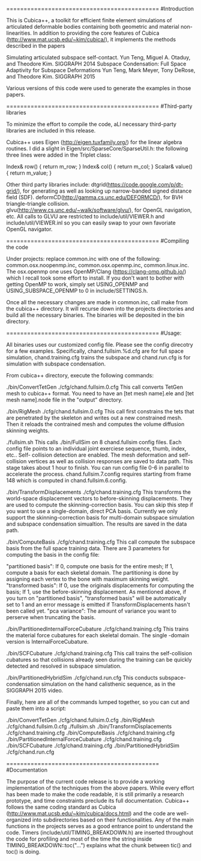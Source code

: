 ============================================
#Introduction

This is Cubica++, a toolkit for efficient finite element simulations of
articulated deformable bodies containing both geometric and material non-
linearities. In addition to providing the core features of Cubica
(http://www.mat.ucsb.edu/~kim/cubica/), it implements the methods described in
the papers

Simulating articulated subspace self-contact.
  Yun Teng, Miguel A. Otaduy, and Theodore Kim. SIGGRAPH 2014
Subspace Condensation: Full Space Adaptivity for Subspace Deformations
  Yun Teng, Mark Meyer, Tony DeRose, and Theodore Kim. SIGGRAPH 2015

Various versions of this code were used to generate the examples in those
papers.

============================================
#Third-party libraries

To minimize the effort to compile the code, aLl necessary third-party libraries are included in this release. 

Cubica++ uses Eigen (http://eigen.tuxfamily.org/) for the linear algebra 
routines. I did a slight in Eigen/src/SparseCore/SparseUtil.h: the following 
three lines were added in the Triplet class:

Index& row() { return m_row; }
Index& col() { return m_col; }
Scalar& value() { return m_value; }

Other third party libraries include:
  dtgrid(https://code.google.com/p/dt-grid/), for generating as well as 
    looking up narrow-banded signed distance field (SDF).
  deformCD(http://gamma.cs.unc.edu/DEFORMCD/), for BVH triangle-triangle
    collision.
  glvu(http://www.cs.unc.edu/~walk/software/glvu/), for OpenGL navigation, etc.
    All calls to GLVU are restricted to include/util/VIEWER.h and
    include/util/VIEWER.inl so you can easily swap to your own favoriate 
    OpenGL navigator.

============================================
#Compiling the code

Under projects: replace common.inc with one of the following: 
common.osx.noopenmp.inc, common.osx.openmp.inc, common.linux.inc. 
The osx.openmp one uses OpenMP/Clang (https://clang-omp.github.io/) which I 
recall took some effort to install. If you don't want to bother with getting
OpenMP to work, simply set USING_OPENMP and USING_SUBSPACE_OPENMP to 0 in
include/SETTINGS.h.

Once all the necessary changes are made in common.inc, call make from the
cubica++ directory. It will recurse down into the projects directories
and build all the necessary binaries. The binaries will be deposited in the bin directory.

============================================
#Usage:

All binaries uses our customized config file. Please see the config direcotry 
for a few examples. Specifically, chand.fullsim.%d.cfg are for full space 
simulation, chand.training.cfg trains the subspace and chand.run.cfg is for simulation with subspace condensation.

From cubica++ directory, execute the following commands:

./bin/ConvertTetGen ./cfg/chand.fullsim.0.cfg
This call converts TetGen mesh to cubica++ format. You need to have an [tet mesh 
name].ele and [tet mesh name].node file in the "output" directory.

./bin/RigMesh ./cfg/chand.fullsim.0.cfg
This call first constrains the tets that are penetrated by the skeleton and 
writes out a new constrained mesh. Then it reloads the contrained mesh and 
computes the volume diffusion skinning weights.

./fullsim.sh
This calls ./bin/FullSim on 8 chand.fullsim config files. Each config file
points to an individual joint exerciese sequence, thumb, index, etc.. Self-
collision detection are enabled. The mesh deformation and self-collision
vertices as well as collision responses are saved to data path. This stage
takes about 1 hour to finish. You can run config file 0-6 in parallel to
accelerate the process. chand.fullsim.7.config requires starting from frame 
148 which is computed in chand.fullsim.6.config.

./bin/TransformDisplacements ./cfg/chand.training.cfg
This transforms the world-space displacement vectors to before-skinning
displacements. They are used to compute the skinning-correction basis. You
can skip this step if you want to use a single-domain, direct PCA basis. 
Currently we only support the skinning-correction basis for multi-domain
subspace simulation and subspace condensation simualtion. The results are
saved in the data path.

./bin/ComputeBasis ./cfg/chand.training.cfg
This call compute the subspace basis from the full space training data.
There are 3 parameters for computing the basis in the config file:

"partitioned basis": If 0, compute one basis for the entire mesh; If 1, compute
  a basis for each skeletal domain. The partitioning is done by
  assigning each vertex to the bone with maximum skinning weight.
"transformed basis": If 0, use the originals displacements for computing the
  basis; If 1, use the before-skinning displacement. As mentioned above, if you
  turn on "partitioned basis", "transformed basis" will be automatically set
  to 1 and an error message is emitted if TransformDisplacements hasn't been
  called yet.
"pca variance": The amount of variance you want to perserve when truncating
  the basis.

./bin/PartitionedInternalForceCubature ./cfg/chand.training.cfg
  This trains the material force cubatures for each skeletal domain. The single
  -domain version is InternalForceCubature.

./bin/SCFCubature ./cfg/chand.training.cfg
  This call trains the self-collision cubatures so that collisions already seen
  during the training can be quickly detected and resolved in subspace
  simulation.

./bin/PartitionedHybridSim ./cfg/chand.run.cfg
  This conducts subspace-condensation simulation on the hand calisthenic
  sequence, as in the SIGGRAPH 2015 video.

Finally, here are all of the commands lumped together, so you can cut and 
paste them into a script:

./bin/ConvertTetGen ./cfg/chand.fullsim.0.cfg
./bin/RigMesh ./cfg/chand.fullsim.0.cfg
./fullsim.sh
./bin/TransformDisplacements ./cfg/chand.training.cfg
./bin/ComputeBasis ./cfg/chand.training.cfg
./bin/PartitionedInternalForceCubature ./cfg/chand.training.cfg
./bin/SCFCubature ./cfg/chand.training.cfg
./bin/PartitionedHybridSim ./cfg/chand.run.cfg

============================================
#Documentation

The purpose of the current code release is to provide a working implementation
of the techniques from the above papers. While every effort has been made to 
make the code readable, it is still primarily a research prototype, and time 
constraints preclude its full documentation. Cubica++ follows the same coding
standard as Cubica (http://www.mat.ucsb.edu/~kim/cubica/docs.html) and the
code are well-organized into subdirectories based on their functionalities. 
Any of the main functions in the projects serves as a good entrance point to
understand the code. Timers (include/util/TIMING_BREAKDOWN.h) are inserted
throughout the code for profiling and most of the time the string inside
TIMING_BREAKDOWN::toc("...") explains what the chunk between tic() and toc()
is doing.
